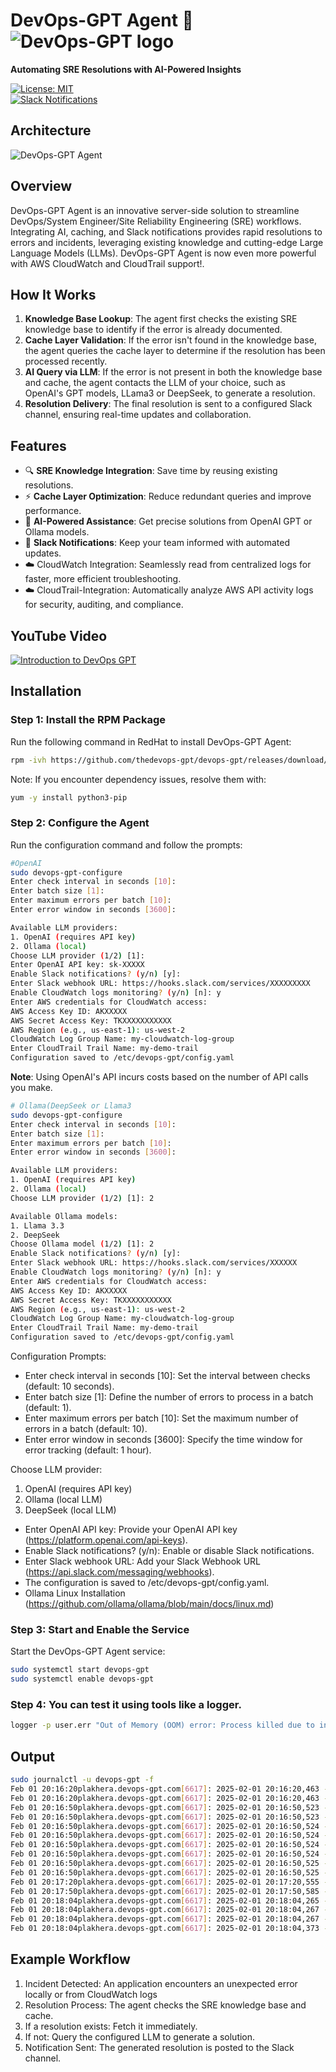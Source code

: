 # DevOps-GPT Agent 🚀  ![DevOps-GPT logo](devops-gpt-logo.png)
**Automating SRE Resolutions with AI-Powered Insights**

[![License: MIT](https://img.shields.io/badge/License-MIT-green.svg)](LICENSE)  
[![Slack Notifications](https://img.shields.io/badge/Slack-Notifications-blue)](https://slack.com)

## Architecture
![DevOps-GPT Agent](devops-gpt-cloudtrail.jpg)

## Overview  
DevOps-GPT Agent is an innovative server-side solution to streamline DevOps/System Engineer/Site Reliability Engineering (SRE) workflows. Integrating AI, caching, and Slack notifications provides rapid resolutions to errors and incidents, leveraging existing knowledge and cutting-edge Large Language Models (LLMs). DevOps-GPT Agent is now even more powerful with AWS CloudWatch and CloudTrail support!.  

## How It Works  
1. **Knowledge Base Lookup**: The agent first checks the existing SRE knowledge base to identify if the error is already documented.  
2. **Cache Layer Validation**: If the error isn't found in the knowledge base, the agent queries the cache layer to determine if the resolution has been processed recently.  
3. **AI Query via LLM**: If the error is not present in both the knowledge base and cache, the agent contacts the LLM of your choice, such as OpenAI's GPT models, LLama3 or DeepSeek, to generate a resolution.  
4. **Resolution Delivery**: The final resolution is sent to a configured Slack channel, ensuring real-time updates and collaboration.  

## Features  
- 🔍 **SRE Knowledge Integration**: Save time by reusing existing resolutions.  
- ⚡ **Cache Layer Optimization**: Reduce redundant queries and improve performance.  
- 🤖 **AI-Powered Assistance**: Get precise solutions from OpenAI GPT or Ollama models.  
- 📩 **Slack Notifications**: Keep your team informed with automated updates.
- ☁️ CloudWatch Integration: Seamlessly read from centralized logs for faster, more efficient troubleshooting.
- ☁️ CloudTrail-Integration: Automatically analyze AWS API activity logs for security, auditing, and compliance.

## YouTube Video
[![Introduction to DevOps GPT](devops-gpt-cloudtrail.jpg)](https://youtu.be/X7MXKN5L9-0?si=4N2wCgME7qqMYjew)


## Installation  

### Step 1: Install the RPM Package  
Run the following command in RedHat to install DevOps-GPT Agent:  
```bash
rpm -ivh https://github.com/thedevops-gpt/devops-gpt/releases/download/0.0.3/devops-gpt-0.0.3-0.el9.x86_64.rpm
```
Note: If you encounter dependency issues, resolve them with:

```bash
yum -y install python3-pip
```


### Step 2: Configure the Agent
Run the configuration command and follow the prompts:

```bash
#OpenAI
sudo devops-gpt-configure
Enter check interval in seconds [10]: 
Enter batch size [1]: 
Enter maximum errors per batch [10]: 
Enter error window in seconds [3600]: 

Available LLM providers:
1. OpenAI (requires API key)
2. Ollama (local)
Choose LLM provider (1/2) [1]: 
Enter OpenAI API key: sk-XXXXX
Enable Slack notifications? (y/n) [y]: 
Enter Slack webhook URL: https://hooks.slack.com/services/XXXXXXXXX
Enable CloudWatch logs monitoring? (y/n) [n]: y
Enter AWS credentials for CloudWatch access:
AWS Access Key ID: AKXXXXX
AWS Secret Access Key: TKXXXXXXXXXXX
AWS Region (e.g., us-east-1): us-west-2
CloudWatch Log Group Name: my-cloudwatch-log-group
Enter CloudTrail Trail Name: my-demo-trail
Configuration saved to /etc/devops-gpt/config.yaml
```
**Note**: Using OpenAI's API incurs costs based on the number of API calls you make.

```bash
# Ollama(DeepSeek or Llama3
sudo devops-gpt-configure 
Enter check interval in seconds [10]: 
Enter batch size [1]: 
Enter maximum errors per batch [10]: 
Enter error window in seconds [3600]: 

Available LLM providers:
1. OpenAI (requires API key)
2. Ollama (local)
Choose LLM provider (1/2) [1]: 2

Available Ollama models:
1. Llama 3.3
2. DeepSeek
Choose Ollama model (1/2) [1]: 2
Enable Slack notifications? (y/n) [y]: 
Enter Slack webhook URL: https://hooks.slack.com/services/XXXXXX
Enable CloudWatch logs monitoring? (y/n) [n]: y
Enter AWS credentials for CloudWatch access:
AWS Access Key ID: AKXXXXX
AWS Secret Access Key: TKXXXXXXXXXXX
AWS Region (e.g., us-east-1): us-west-2
CloudWatch Log Group Name: my-cloudwatch-log-group
Enter CloudTrail Trail Name: my-demo-trail
Configuration saved to /etc/devops-gpt/config.yaml
```

Configuration Prompts:

- Enter check interval in seconds [10]: Set the interval between checks (default: 10 seconds).
- Enter batch size [1]: Define the number of errors to process in a batch (default: 1).
- Enter maximum errors per batch [10]: Set the maximum number of errors in a batch (default: 10).
- Enter error window in seconds [3600]: Specify the time window for error tracking (default: 1 hour).

Choose LLM provider:
1. OpenAI (requires API key)
2. Ollama (local LLM)
3. DeepSeek (local LLM)

- Enter OpenAI API key: Provide your OpenAI API key (https://platform.openai.com/api-keys).
- Enable Slack notifications? (y/n): Enable or disable Slack notifications.
- Enter Slack webhook URL: Add your Slack Webhook URL (https://api.slack.com/messaging/webhooks).
- The configuration is saved to /etc/devops-gpt/config.yaml.
- Ollama Linux Installation (https://github.com/ollama/ollama/blob/main/docs/linux.md)

### Step 3: Start and Enable the Service
Start the DevOps-GPT Agent service:
```bash
sudo systemctl start devops-gpt
sudo systemctl enable devops-gpt
```

### Step 4: You can test it using tools like a logger.
```bash
logger -p user.err "Out of Memory (OOM) error: Process killed due to insufficient memory"
```

## Output
```bash
sudo journalctl -u devops-gpt -f
Feb 01 20:16:20plakhera.devops-gpt.com[6617]: 2025-02-01 20:16:20,463 - devops_gpt.error_patterns - INFO - DevOps GPT Error Analyzer initialized with 20 patterns
Feb 01 20:16:20plakhera.devops-gpt.com[6617]: 2025-02-01 20:16:20,463 - __main__ - INFO - DevOps GPT initialized with OLLAMA as LLM provider
Feb 01 20:16:50plakhera.devops-gpt.com[6617]: 2025-02-01 20:16:50,523 - devops_gpt.log_monitor - INFO - Found 2 new unique errors
Feb 01 20:16:50plakhera.devops-gpt.com[6617]: 2025-02-01 20:16:50,523 - __main__ - INFO - Found 2 new errors
Feb 01 20:16:50plakhera.devops-gpt.com[6617]: 2025-02-01 20:16:50,524 - __main__ - INFO - Processing batch of 2 errors
Feb 01 20:16:50plakhera.devops-gpt.com[6617]: 2025-02-01 20:16:50,524 - __main__ - INFO - Attempting to match errors with known patterns...
Feb 01 20:16:50plakhera.devops-gpt.com[6617]: 2025-02-01 20:16:50,524 - __main__ - INFO - No matching patterns found in local database. Contacting OLLAMA for analysis...
Feb 01 20:16:50plakhera.devops-gpt.com[6617]: 2025-02-01 20:16:50,524 - devops_gpt.llms.ollama_provider - WARNING - Running on CPU - this may take several minutes...
Feb 01 20:16:50plakhera.devops-gpt.com[6617]: 2025-02-01 20:16:50,525 - devops_gpt.llms.ollama_provider - INFO - Still processing... (0 seconds elapsed)
Feb 01 20:16:50plakhera.devops-gpt.com[6617]: 2025-02-01 20:16:50,525 - devops_gpt.llms.ollama_provider - INFO - Sending request to Ollama API (this may take 10-15 minutes on CPU)...
Feb 01 20:17:20plakhera.devops-gpt.com[6617]: 2025-02-01 20:17:20,555 - devops_gpt.llms.ollama_provider - INFO - Still processing... (30 seconds elapsed)
Feb 01 20:17:50plakhera.devops-gpt.com[6617]: 2025-02-01 20:17:50,585 - devops_gpt.llms.ollama_provider - INFO - Still processing... (60 seconds elapsed)
Feb 01 20:18:04plakhera.devops-gpt.com[6617]: 2025-02-01 20:18:04,265 - devops_gpt.llms.ollama_provider - INFO - Ollama response received in 73.7 seconds
Feb 01 20:18:04plakhera.devops-gpt.com[6617]: 2025-02-01 20:18:04,267 - devops_gpt.llms.ollama_provider - INFO - Successfully received analysis from Ollama
Feb 01 20:18:04plakhera.devops-gpt.com[6617]: 2025-02-01 20:18:04,267 - __main__ - INFO - Sending analysis to Slack...
Feb 01 20:18:04plakhera.devops-gpt.com[6617]: 2025-02-01 20:18:04,373 - __main__ - INFO - Successfully sent message to Slack
```

## Example Workflow

1. Incident Detected: An application encounters an unexpected error locally or from CloudWatch logs
2. Resolution Process: The agent checks the SRE knowledge base and cache.
3. If a resolution exists: Fetch it immediately.
4. If not: Query the configured LLM to generate a solution.
5. Notification Sent: The generated resolution is posted to the Slack channel.
